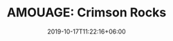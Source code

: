 ---
title: "AMOUAGE: Crimson Rocks"
category: "AMOUAGE"
gender: "For Woman"
date: 2019-10-17T11:22:16+06:00
draft: false

# meta description
description : "100 ml" 

#product Category
category: "AMOUAGE"

# product Price
price: "300"


# Product Short Description
shortDescription: "Crimson Rocks conjures the majesty of Al Hajar mountains in all their glory at dusk. Standing tall at the top, one is engulfed by a sweet sense of peace. **INGREDIENTS**: Pink Pepper CO² & Cinnamon Bark Essential. Rose Essential, Rose Ultimate & Jujube Honey Accord. Oakwood CO2, Cedarwood Atlas Oil & Vetiver Oil. **100ml-EDP-WOMAN**"

#product ID
productID: "22"

# type must be "products"
type: "products"

# product Images
# first image will be shown in the product page
images:
  - image: "images/products/amouage/CrimsonRocks.jpg"
 
---